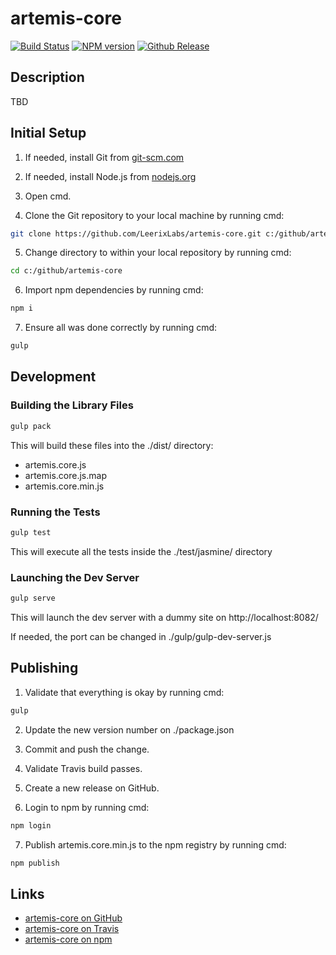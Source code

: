 # artemis-core

[![Build Status](https://travis-ci.org/LeerixLabs/artemis-core.svg?branch=master)](https://travis-ci.org/LeerixLabs/artemis-core)
[![NPM version](http://img.shields.io/npm/v/artemis-core.svg)](https://www.npmjs.org/package/artemis-core)
[![Github Release](https://img.shields.io/github/release/LeerixLabs/artemis-core/all.svg)](https://github.com/LeerixLabs/artemis-core/releases)

## Description

TBD

## Initial Setup

1) If needed, install Git from [git-scm.com](https://git-scm.com/downloads)

2) If needed, install Node.js from [nodejs.org](https://nodejs.org)

3) Open cmd.

4) Clone the Git repository to your local machine by running cmd:
```sh
git clone https://github.com/LeerixLabs/artemis-core.git c:/github/artemis-core
```

5) Change directory to within your local repository by running cmd:
```sh
cd c:/github/artemis-core
```

6) Import npm dependencies by running cmd:
```sh
npm i
```

7) Ensure all was done correctly by running cmd:
```sh
gulp
```

## Development

### Building the Library Files
```sh
gulp pack
```
This will build these files into the ./dist/ directory:
- artemis.core.js
- artemis.core.js.map
- artemis.core.min.js

### Running the Tests
```sh
gulp test
```
This will execute all the tests inside the ./test/jasmine/ directory

### Launching the Dev Server
```sh
gulp serve
```
This will launch the dev server with a dummy site on http://localhost:8082/

If needed, the port can be changed in ./gulp/gulp-dev-server.js

## Publishing

1) Validate that everything is okay by running cmd:
```sh
gulp
```

2) Update the new version number on ./package.json

3) Commit and push the change.

4) Validate Travis build passes.

5) Create a new release on GitHub.

6) Login to npm by running cmd:
```sh
npm login
```

7) Publish artemis.core.min.js to the npm registry by running cmd:
```sh
npm publish
```

## Links

- [artemis-core on GitHub](https://github.com/LeerixLabs/artemis-core)
- [artemis-core on Travis](https://travis-ci.org/LeerixLabs/artemis-core/builds)
- [artemis-core on npm](https://www.npmjs.com/package/artemis-core)
